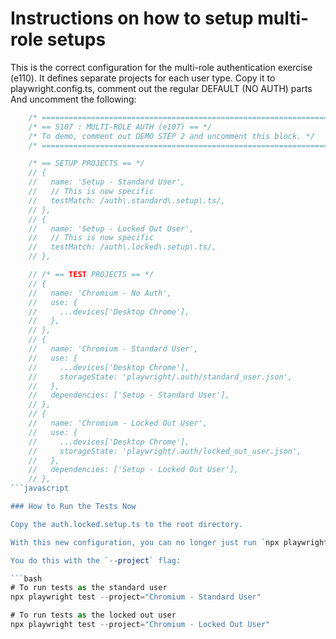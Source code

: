 # Instructions on how to setup multi-role setups

This is the correct configuration for the multi-role authentication exercise (e110).
It defines separate projects for each user type.
Copy it to playwright.config.ts, comment out the regular DEFAULT (NO AUTH) parts
And uncomment the following:

````javascript
    /* ================================================================== */
    /* == S107 : MULTI-ROLE AUTH (e107) == */
    /* To demo, comment out DEMO STEP 2 and uncomment this block. */
    /* ================================================================== */

    /* == SETUP PROJECTS == */
    // {
    //   name: 'Setup - Standard User',
    //   // This is now specific
    //   testMatch: /auth\.standard\.setup\.ts/,
    // },
    // {
    //   name: 'Setup - Locked Out User',
    //   // This is now specific
    //   testMatch: /auth\.locked\.setup\.ts/,
    // },

    // /* == TEST PROJECTS == */
    // {
    //   name: 'Chromium - No Auth',
    //   use: {
    //     ...devices['Desktop Chrome'],
    //   },
    // },
    // {
    //   name: 'Chromium - Standard User',
    //   use: {
    //     ...devices['Desktop Chrome'],
    //     storageState: 'playwright/.auth/standard_user.json',
    //   },
    //   dependencies: ['Setup - Standard User'],
    // },
    // {
    //   name: 'Chromium - Locked Out User',
    //   use: {
    //     ...devices['Desktop Chrome'],
    //     storageState: 'playwright/.auth/locked_out_user.json',
    //   },
    //   dependencies: ['Setup - Locked Out User'],
    // },
```javascript

### How to Run the Tests Now

Copy the auth.locked.setup.ts to the root directory.

With this new configuration, you can no longer just run `npx playwright test`. You must now tell Playwright *which project* (i.e., which user role) you want to test against.

You do this with the `--project` flag:

```bash
# To run tests as the standard user
npx playwright test --project="Chromium - Standard User"

# To run tests as the locked out user
npx playwright test --project="Chromium - Locked Out User"

````
